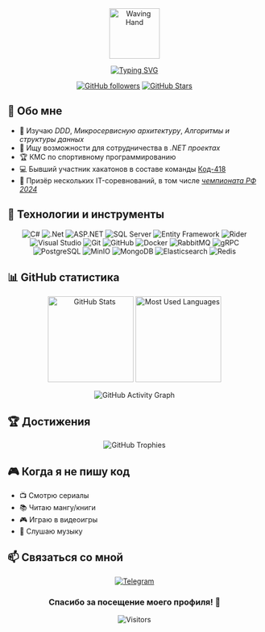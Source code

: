 <div align="center">
  <img src="https://raw.githubusercontent.com/Tarikul-Islam-Anik/Animated-Fluent-Emojis/master/Emojis/Hand%20gestures/Waving%20Hand.png" alt="Waving Hand" width="100" />
  
  [![Typing SVG](https://readme-typing-svg.demolab.com?font=Fira+Code&pause=1000&color=FF69B4&width=500&lines=Привет+мир!;Я+.NET+разработчик;КМС+по+спортивному+программированию)](https://git.io/typing-svg)  
  
  [![GitHub followers](https://img.shields.io/github/followers/Minoddein?style=for-the-badge&logo=github&color=236ad3)](https://github.com/Minoddein?tab=followers)
  [![GitHub Stars](https://img.shields.io/github/stars/Minoddein?style=for-the-badge&logo=github&color=ff69b4)](https://github.com/Minoddein?tab=repositories)
  
</div>

## 💫 Обо мне

- 🌱 Изучаю *DDD*, *Микросервисную архитектуру*, *Алгоритмы и структуры данных*
- 👯 Ищу возможности для сотрудничества в *.NET проектах*
- 🏆 КМС по спортивному программированию
- 💻 Бывший участник хакатонов в составе команды [Код-418](https://github.com/code-418-dpr)
- 🥇 Призёр нескольких IT-соревнований, в том числе *[чемпионата РФ 2024](https://habr.com/ru/articles/870470/)*

## 🚀 Технологии и инструменты

<div align="center">
  
  ![C#](https://img.shields.io/badge/c%23-%23239120.svg?style=for-the-badge&logo=c-sharp&logoColor=white)
  ![.Net](https://img.shields.io/badge/.NET-5C2D91?style=for-the-badge&logo=.net&logoColor=white)
  ![ASP.NET](https://img.shields.io/badge/ASP.NET-%23512BD4.svg?style=for-the-badge&logo=dotnet&logoColor=white)
  ![SQL Server](https://img.shields.io/badge/SQL%20Server-CC2927?style=for-the-badge&logo=microsoft%20sql%20server&logoColor=white)
  ![Entity Framework](https://img.shields.io/badge/Entity%20Framework-%23338fcc.svg?style=for-the-badge&logo=dotnet&logoColor=white)
  ![Rider](https://img.shields.io/badge/Rider-000000.svg?style=for-the-badge&logo=rider&logoColor=white&color=black&labelColor=crimson)
  ![Visual Studio](https://img.shields.io/badge/Visual%20Studio-5C2D91.svg?style=for-the-badge&logo=visual-studio&logoColor=white)
  ![Git](https://img.shields.io/badge/git-%23F05033.svg?style=for-the-badge&logo=git&logoColor=white)
  ![GitHub](https://img.shields.io/badge/github-%23121011.svg?style=for-the-badge&logo=github&logoColor=white)
  ![Docker](https://img.shields.io/badge/docker-%230db7ed.svg?style=for-the-badge&logo=docker&logoColor=white)
  ![RabbitMQ](https://img.shields.io/badge/RabbitMQ-%23FF6600.svg?style=for-the-badge&logo=rabbitmq&logoColor=white)
  ![gRPC](https://img.shields.io/badge/gRPC-%23244c5a.svg?style=for-the-badge&logo=google&logoColor=white)
  ![PostgreSQL](https://img.shields.io/badge/PostgreSQL-%23316192.svg?style=for-the-badge&logo=postgresql&logoColor=white)
  ![MinIO](https://img.shields.io/badge/MinIO-%23C72E49.svg?style=for-the-badge&logo=minio&logoColor=white)
  ![MongoDB](https://img.shields.io/badge/MongoDB-%234ea94b.svg?style=for-the-badge&logo=mongodb&logoColor=white)
  ![Elasticsearch](https://img.shields.io/badge/Elasticsearch-%23005571.svg?style=for-the-badge&logo=elasticsearch&logoColor=white)
  ![Redis](https://img.shields.io/badge/Redis-%23DD0031.svg?style=for-the-badge&logo=redis&logoColor=white)
  
</div>

## 📊 GitHub статистика

<div align="center">
  <img src="https://github-readme-stats.vercel.app/api?username=Minoddein&show_icons=true&theme=tokyonight&hide_border=true" alt="GitHub Stats" height="170"/>
  <img src="https://github-readme-stats.vercel.app/api/top-langs/?username=Minoddein&layout=compact&theme=tokyonight&hide_border=true" alt="Most Used Languages" height="170"/>
  
  ![GitHub Activity Graph](https://github-readme-activity-graph.vercel.app/graph?username=Minoddein&theme=react-dark)
  
</div>

## 🏆 Достижения

<div align="center">
  <img src="https://github-profile-trophy.vercel.app/?username=Minoddein&theme=discord&no-frame=true&column=7" alt="GitHub Trophies" />
</div>


## 🎮 Когда я не пишу код

- 📺 Смотрю сериалы
- 📚 Читаю мангу/книги
- 🎮 Играю в видеоигры
- 🎵 Слушаю музыку

## 📫 Связаться со мной

<div align="center">
  
  [![Telegram](https://img.shields.io/badge/Telegram-2CA5E0?style=for-the-badge&logo=telegram&logoColor=white)](https://t.me/Minoddein)
  
</div>

<div align="center">
  
  ### Спасибо за посещение моего профиля! 💖
  
  ![Visitors](https://api.visitorbadge.io/api/visitors?path=Minoddein&label=Посетители&labelColor=%23697689&countColor=%23ff69b4)
</div>
